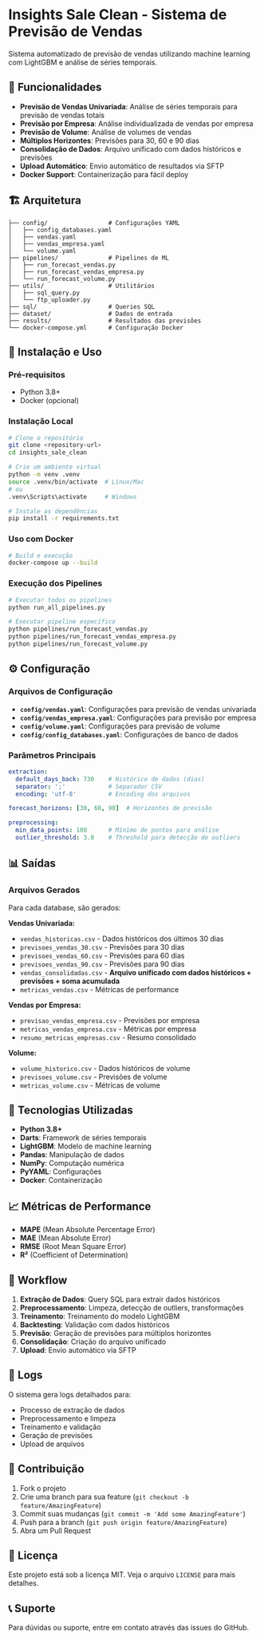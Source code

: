 # Insights Sale Clean - Sistema de Previsão de Vendas

Sistema automatizado de previsão de vendas utilizando machine learning com LightGBM e análise de séries temporais.

## 🎯 Funcionalidades

- **Previsão de Vendas Univariada**: Análise de séries temporais para previsão de vendas totais
- **Previsão por Empresa**: Análise individualizada de vendas por empresa
- **Previsão de Volume**: Análise de volumes de vendas
- **Múltiplos Horizontes**: Previsões para 30, 60 e 90 dias
- **Consolidação de Dados**: Arquivo unificado com dados históricos e previsões
- **Upload Automático**: Envio automático de resultados via SFTP
- **Docker Support**: Containerização para fácil deploy

## 🏗️ Arquitetura

```
├── config/                 # Configurações YAML
│   ├── config_databases.yaml
│   ├── vendas.yaml
│   ├── vendas_empresa.yaml
│   └── volume.yaml
├── pipelines/              # Pipelines de ML
│   ├── run_forecast_vendas.py
│   ├── run_forecast_vendas_empresa.py
│   └── run_forecast_volume.py
├── utils/                  # Utilitários
│   ├── sql_query.py
│   └── ftp_uploader.py
├── sql/                    # Queries SQL
├── dataset/                # Dados de entrada
├── results/                # Resultados das previsões
└── docker-compose.yml      # Configuração Docker
```

## 🚀 Instalação e Uso

### Pré-requisitos

- Python 3.8+
- Docker (opcional)

### Instalação Local

```bash
# Clone o repositório
git clone <repository-url>
cd insights_sale_clean

# Crie um ambiente virtual
python -m venv .venv
source .venv/bin/activate  # Linux/Mac
# ou
.venv\Scripts\activate     # Windows

# Instale as dependências
pip install -r requirements.txt
```

### Uso com Docker

```bash
# Build e execução
docker-compose up --build
```

### Execução dos Pipelines

```bash
# Executar todos os pipelines
python run_all_pipelines.py

# Executar pipeline específico
python pipelines/run_forecast_vendas.py
python pipelines/run_forecast_vendas_empresa.py
python pipelines/run_forecast_volume.py
```

## ⚙️ Configuração

### Arquivos de Configuração

- **`config/vendas.yaml`**: Configurações para previsão de vendas univariada
- **`config/vendas_empresa.yaml`**: Configurações para previsão por empresa
- **`config/volume.yaml`**: Configurações para previsão de volume
- **`config/config_databases.yaml`**: Configurações de banco de dados

### Parâmetros Principais

```yaml
extraction:
  default_days_back: 730    # Histórico de dados (dias)
  separator: ';'            # Separador CSV
  encoding: 'utf-8'         # Encoding dos arquivos

forecast_horizons: [30, 60, 90]  # Horizontes de previsão

preprocessing:
  min_data_points: 100      # Mínimo de pontos para análise
  outlier_threshold: 3.0    # Threshold para detecção de outliers
```

## 📊 Saídas

### Arquivos Gerados

Para cada database, são gerados:

**Vendas Univariada:**
- `vendas_historicas.csv` - Dados históricos dos últimos 30 dias
- `previsoes_vendas_30.csv` - Previsões para 30 dias
- `previsoes_vendas_60.csv` - Previsões para 60 dias
- `previsoes_vendas_90.csv` - Previsões para 90 dias
- `vendas_consolidadas.csv` - **Arquivo unificado com dados históricos + previsões + soma acumulada**
- `metricas_vendas.csv` - Métricas de performance

**Vendas por Empresa:**
- `previsao_vendas_empresa.csv` - Previsões por empresa
- `metricas_vendas_empresa.csv` - Métricas por empresa
- `resumo_metricas_empresas.csv` - Resumo consolidado

**Volume:**
- `volume_historico.csv` - Dados históricos de volume
- `previsoes_volume.csv` - Previsões de volume
- `metricas_volume.csv` - Métricas de volume

## 🔧 Tecnologias Utilizadas

- **Python 3.8+**
- **Darts**: Framework de séries temporais
- **LightGBM**: Modelo de machine learning
- **Pandas**: Manipulação de dados
- **NumPy**: Computação numérica
- **PyYAML**: Configurações
- **Docker**: Containerização

## 📈 Métricas de Performance

- **MAPE** (Mean Absolute Percentage Error)
- **MAE** (Mean Absolute Error)
- **RMSE** (Root Mean Square Error)
- **R²** (Coefficient of Determination)

## 🔄 Workflow

1. **Extração de Dados**: Query SQL para extrair dados históricos
2. **Preprocessamento**: Limpeza, detecção de outliers, transformações
3. **Treinamento**: Treinamento do modelo LightGBM
4. **Backtesting**: Validação com dados históricos
5. **Previsão**: Geração de previsões para múltiplos horizontes
6. **Consolidação**: Criação do arquivo unificado
7. **Upload**: Envio automático via SFTP

## 📝 Logs

O sistema gera logs detalhados para:
- Processo de extração de dados
- Preprocessamento e limpeza
- Treinamento e validação
- Geração de previsões
- Upload de arquivos

## 🤝 Contribuição

1. Fork o projeto
2. Crie uma branch para sua feature (`git checkout -b feature/AmazingFeature`)
3. Commit suas mudanças (`git commit -m 'Add some AmazingFeature'`)
4. Push para a branch (`git push origin feature/AmazingFeature`)
5. Abra um Pull Request

## 📄 Licença

Este projeto está sob a licença MIT. Veja o arquivo `LICENSE` para mais detalhes.

## 📞 Suporte

Para dúvidas ou suporte, entre em contato através das issues do GitHub.
